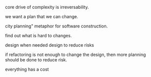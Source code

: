 core drive of complexity is irreversability.

we want a plan that we can change.

city planning" metaphor for software construction.

find out what is hard to changes.

design when needed
design to reduce risks

if refactoring is not enough to change the design, then more planning should be done to reduce risk.

everything has a cost